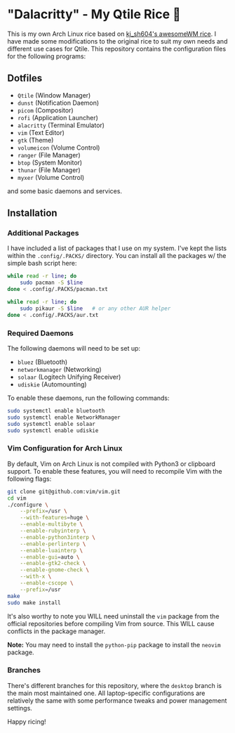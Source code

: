 # "Dalacritty" - My Qtile Rice 🍚

This is my own Arch Linux rice based on [kj_sh604's awesomeWM rice](https://github.com/kj-sh604/dotfiles). I have made some modifications to the original rice to suit my own needs and different use cases for Qtile. This repository contains the configuration files for the following programs:

## Dotfiles
- `Qtile` (Window Manager)
- `dunst` (Notification Daemon)
- `picom` (Compositor)
- `rofi` (Application Launcher)
- `alacritty` (Terminal Emulator)
- `vim` (Text Editor)
- `gtk` (Theme)
- `volumeicon` (Volume Control)
- `ranger` (File Manager)
- `btop` (System Monitor)
- `thunar` (File Manager)
- `myxer` (Volume Control)

and some basic daemons and services.

## Installation

### Additional Packages

I have included a list of packages that I use on my system. I've kept the lists within the `.config/.PACKS/` directory. You can install all the packages w/ the simple bash script here:

```sh
while read -r line; do
    sudo pacman -S $line
done < .config/.PACKS/pacman.txt

while read -r line; do
    sudo pikaur -S $line   # or any other AUR helper
done < .config/.PACKS/aur.txt
```


### Required Daemons

The following daemons will need to be set up:

- `bluez` (Bluetooth)
- `networkmanager` (Networking)
- `solaar` (Logitech Unifying Receiver)
- `udiskie` (Automounting)

To enable these daemons, run the following commands:

```sh
sudo systemctl enable bluetooth
sudo systemctl enable NetworkManager
sudo systemctl enable solaar
sudo systemctl enable udiskie
```

### Vim Configuration for Arch Linux

By default, Vim on Arch Linux is not compiled with Python3 or clipboard support. To enable these features, you will need to recompile Vim with the following flags:

```sh
git clone git@github.com:vim/vim.git
cd vim
./configure \
    --prefix=/usr \
    --with-features=huge \
    --enable-multibyte \
    --enable-rubyinterp \
    --enable-python3interp \
    --enable-perlinterp \
    --enable-luainterp \
    --enable-gui=auto \
    --enable-gtk2-check \
    --enable-gnome-check \
    --with-x \
    --enable-cscope \
    --prefix=/usr
make
sudo make install
```

It's also worthy to note you WILL need uninstall the `vim` package from the official repositories before compiling Vim from source. This WILL cause conflicts in the package manager.

<!-- line here -->
**Note:** You may need to install the `python-pip` package to install the `neovim` package.

### Branches

There's different branches for this repository, where the `desktop` branch is the main most maintained one. All laptop-specific configurations are relatively the same with some performance tweaks and power management settings.

Happy ricing!
